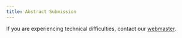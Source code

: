 ```yaml
---
title: Abstract Submission
---
```


<?php include('abstractdata/abstractsend0.php'); ?>

If you are experiencing technical difficulties, contact our
[webmaster](mailto:).

